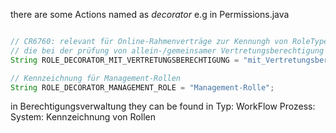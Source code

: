 there are some Actions named as *decorator*
e.g in Permissions.java
```java

// CR6760: relevant für Online-Rahmenverträge zur Kennungh von RoleTypes,  
// die bei der prüfung von allein-/gemeinsamer Vertretungsberechtigung heranzuziehen sind  
String ROLE_DECORATOR_MIT_VERTRETUNGSBERECHTIGUNG = "mit_Vertretungsberechtigung";

// Kennzeichnung für Management-Rollen  
String ROLE_DECORATOR_MANAGEMENT_ROLE = "Management-Rolle";
```

in Berechtigungsverwaltung they can be found in 
Typ: WorkFlow
Prozess: System: Kennzeichnung von Rollen

